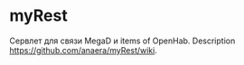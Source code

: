 # myRest
Сервлет для связи  MegaD и items of OpenHab.
Description https://github.com/anaera/myRest/wiki.
